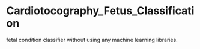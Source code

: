 # Cardiotocography_Fetus_Classification
fetal condition classifier without using any machine learning libraries.
